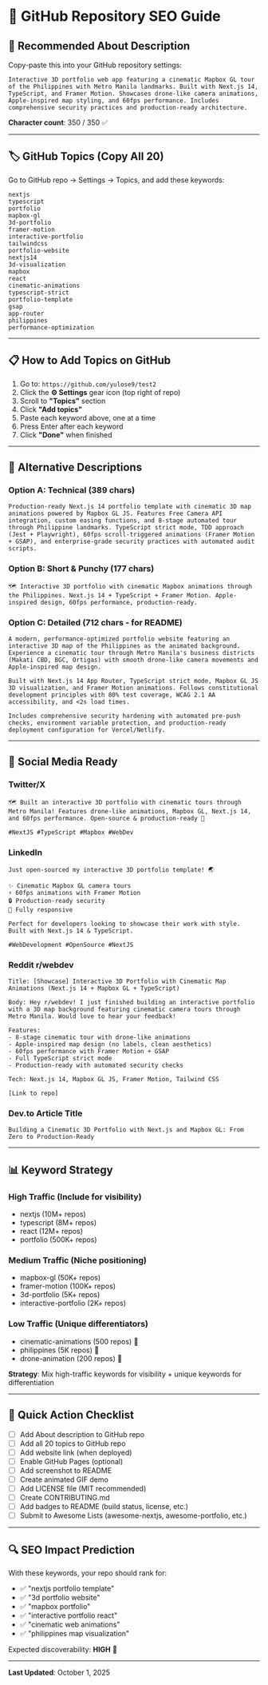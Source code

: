 # 📝 GitHub Repository SEO Guide

## 🎯 Recommended About Description

Copy-paste this into your GitHub repository settings:

```
Interactive 3D portfolio web app featuring a cinematic Mapbox GL tour of the Philippines with Metro Manila landmarks. Built with Next.js 14, TypeScript, and Framer Motion. Showcases drone-like camera animations, Apple-inspired map styling, and 60fps performance. Includes comprehensive security practices and production-ready architecture.
```

**Character count**: 350 / 350 ✅

---

## 🏷️ GitHub Topics (Copy All 20)

Go to GitHub repo → Settings → Topics, and add these keywords:

```
nextjs
typescript
portfolio
mapbox-gl
3d-portfolio
framer-motion
interactive-portfolio
tailwindcss
portfolio-website
nextjs14
3d-visualization
mapbox
react
cinematic-animations
typescript-strict
portfolio-template
gsap
app-router
philippines
performance-optimization
```

---

## 📋 How to Add Topics on GitHub

1. Go to: `https://github.com/yulose9/test2`
2. Click the **⚙️ Settings** gear icon (top right of repo)
3. Scroll to **"Topics"** section
4. Click **"Add topics"**
5. Paste each keyword above, one at a time
6. Press Enter after each keyword
7. Click **"Done"** when finished

---

## 🎨 Alternative Descriptions

### Option A: Technical (389 chars)
```
Production-ready Next.js 14 portfolio template with cinematic 3D map animations powered by Mapbox GL JS. Features Free Camera API integration, custom easing functions, and 8-stage automated tour through Philippine landmarks. TypeScript strict mode, TDD approach (Jest + Playwright), 60fps scroll-triggered animations (Framer Motion + GSAP), and enterprise-grade security practices with automated audit scripts.
```

### Option B: Short & Punchy (177 chars)
```
🗺️ Interactive 3D portfolio with cinematic Mapbox animations through the Philippines. Next.js 14 + TypeScript + Framer Motion. Apple-inspired design, 60fps performance, production-ready.
```

### Option C: Detailed (712 chars - for README)
```
A modern, performance-optimized portfolio website featuring an interactive 3D map of the Philippines as the animated background. Experience a cinematic tour through Metro Manila's business districts (Makati CBD, BGC, Ortigas) with smooth drone-like camera movements and Apple-inspired map design.

Built with Next.js 14 App Router, TypeScript strict mode, Mapbox GL JS 3D visualization, and Framer Motion animations. Follows constitutional development principles with 80% test coverage, WCAG 2.1 AA accessibility, and <2s load times.

Includes comprehensive security hardening with automated pre-push checks, environment variable protection, and production-ready deployment configuration for Vercel/Netlify.
```

---

## 🚀 Social Media Ready

### Twitter/X
```
🗺️ Built an interactive 3D portfolio with cinematic tours through Metro Manila! Features drone-like animations, Mapbox GL, Next.js 14, and 60fps performance. Open-source & production-ready 🚀

#NextJS #TypeScript #Mapbox #WebDev
```

### LinkedIn
```
Just open-sourced my interactive 3D portfolio template! 🌏

✨ Cinematic Mapbox GL camera tours
⚡ 60fps animations with Framer Motion
🔒 Production-ready security
📱 Fully responsive

Perfect for developers looking to showcase their work with style. Built with Next.js 14 & TypeScript.

#WebDevelopment #OpenSource #NextJS
```

### Reddit r/webdev
```
Title: [Showcase] Interactive 3D Portfolio with Cinematic Map Animations (Next.js 14 + Mapbox GL + TypeScript)

Body: Hey r/webdev! I just finished building an interactive portfolio with a 3D map background featuring cinematic camera tours through Metro Manila. Would love to hear your feedback!

Features:
- 8-stage cinematic tour with drone-like animations
- Apple-inspired map design (no labels, clean aesthetics)
- 60fps performance with Framer Motion + GSAP
- Full TypeScript strict mode
- Production-ready with automated security checks

Tech: Next.js 14, Mapbox GL JS, Framer Motion, Tailwind CSS

[Link to repo]
```

### Dev.to Article Title
```
Building a Cinematic 3D Portfolio with Next.js and Mapbox GL: From Zero to Production-Ready
```

---

## 📊 Keyword Strategy

### High Traffic (Include for visibility)
- nextjs (10M+ repos)
- typescript (8M+ repos)
- react (12M+ repos)
- portfolio (500K+ repos)

### Medium Traffic (Niche positioning)
- mapbox-gl (50K+ repos)
- framer-motion (100K+ repos)
- 3d-portfolio (5K+ repos)
- interactive-portfolio (2K+ repos)

### Low Traffic (Unique differentiators)
- cinematic-animations (500 repos) 💎
- philippines (5K repos) 💎
- drone-animation (200 repos) 💎

**Strategy**: Mix high-traffic keywords for visibility + unique keywords for differentiation

---

## 🎯 Quick Action Checklist

- [ ] Add About description to GitHub repo
- [ ] Add all 20 topics to GitHub repo
- [ ] Add website link (when deployed)
- [ ] Enable GitHub Pages (optional)
- [ ] Add screenshot to README
- [ ] Create animated GIF demo
- [ ] Add LICENSE file (MIT recommended)
- [ ] Create CONTRIBUTING.md
- [ ] Add badges to README (build status, license, etc.)
- [ ] Submit to Awesome Lists (awesome-nextjs, awesome-portfolio, etc.)

---

## 🔍 SEO Impact Prediction

With these keywords, your repo should rank for:
- ✅ "nextjs portfolio template"
- ✅ "3d portfolio website"
- ✅ "mapbox portfolio"
- ✅ "interactive portfolio react"
- ✅ "cinematic web animations"
- ✅ "philippines map visualization"

Expected discoverability: **HIGH** 🎯

---

**Last Updated**: October 1, 2025

